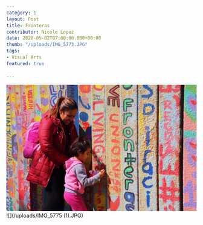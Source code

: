 ```yaml
---
category: 1
layout: Post
title: Fronteras
contributor: Nicole Lopez
date: 2020-05-02T07:00:00.000+00:00
thumb: "/uploads/IMG_5773.JPG"
tags: 
- Visual Arts
featured: true

---
```

![Medium: Photography](/uploads/IMG_5773.JPG)![](/uploads/IMG_5775 (1).JPG)